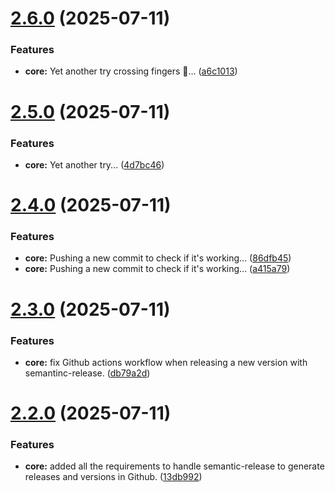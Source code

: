 # [2.6.0](https://github.com/bananabrewery/TiltSenseFirmwareBuilder/compare/v2.5.0...v2.6.0) (2025-07-11)


### Features

* **core:** Yet another try crossing fingers 🤞... ([a6c1013](https://github.com/bananabrewery/TiltSenseFirmwareBuilder/commit/a6c10138b8b852edac1beeabff81ed127fa53d9c))

# [2.5.0](https://github.com/bananabrewery/TiltSenseFirmwareBuilder/compare/v2.4.0...v2.5.0) (2025-07-11)


### Features

* **core:** Yet another try... ([4d7bc46](https://github.com/bananabrewery/TiltSenseFirmwareBuilder/commit/4d7bc467b667168ad7f4e6b19e4846a1bb502eeb))

# [2.4.0](https://github.com/bananabrewery/TiltSenseFirmwareBuilder/compare/v2.3.0...v2.4.0) (2025-07-11)

### Features

- **core:** Pushing a new commit to check if it's working... ([86dfb45](https://github.com/bananabrewery/TiltSenseFirmwareBuilder/commit/86dfb456b6f8b34e3d50e7e4d7cac91c9a5e53e9))
- **core:** Pushing a new commit to check if it's working... ([a415a79](https://github.com/bananabrewery/TiltSenseFirmwareBuilder/commit/a415a795e3f8850583a5f2d42e9721cf518848ef))

# [2.3.0](https://github.com/bananabrewery/TiltSenseFirmwareBuilder/compare/v2.2.0...v2.3.0) (2025-07-11)

### Features

- **core:** fix Github actions workflow when releasing a new version with semantinc-release. ([db79a2d](https://github.com/bananabrewery/TiltSenseFirmwareBuilder/commit/db79a2d3c3e4d6fca038111a4eddd8a50819d460))

# [2.2.0](https://github.com/bananabrewery/TiltSenseFirmwareBuilder/compare/v2.1.1...v2.2.0) (2025-07-11)

### Features

- **core:** added all the requirements to handle semantic-release to generate releases and versions in Github. ([13db992](https://github.com/bananabrewery/TiltSenseFirmwareBuilder/commit/13db9920a8c3d08abd28435017726aeedb16df83))
